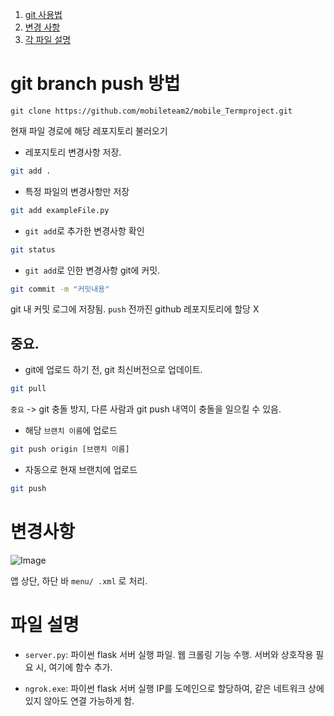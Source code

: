 1. [git 사용법](#git-branch-push-방법)
2. [변경 사항](#변경사항)
3. [각 파일 설명](#파일-설명)


# git branch push 방법

``` bach
git clone https://github.com/mobileteam2/mobile_Termproject.git
```
현재 파일 경로에 해당 레포지토리 불러오기

- 레포지토리 변경사항 저장. 
```bash
git add .
```

- 특정 파일의 변경사항만 저장
``` bash
git add exampleFile.py
```

- `git add`로 추가한 변경사항 확인 
``` bash
git status
```

- `git add`로 인한 변경사항 git에 커밋.
```bash
git commit -m "커밋내용"
```
git 내 커밋 로그에 저장됨. `push` 전까진 github 레포지토리에 할당 X

## 중요.
- git에 업로드 하기 전, git 최신버전으로 업데이트. 
```bash
git pull
```
`중요` -> git 충돌 방지, 다른 사람과 git push 내역이 충돌을 일으킬 수 있음.

- 해당 `브랜치 이름`에 업로드
```bash
git push origin [브랜치 이름]
```

- 자동으로 현재 브랜치에 업로드
``` bash
git push
```


# 변경사항 
![Image](https://github.com/user-attachments/assets/dedd74f1-9526-42c1-8ef3-bcfbbce92789)

앱 상단, 하단 바 `menu/ .xml` 로 처리.


# 파일 설명
- `server.py`:
    파이썬 flask 서버 실행 파일. 웹 크롤링 기능 수행. 
    서버와 상호작용 필요 시, 여기에 함수 추가.

- `ngrok.exe`:
    파이썬 flask 서버 실행 IP를 도메인으로 할당하여, 같은 네트워크 상에 있지 않아도 연결 가능하게 함.